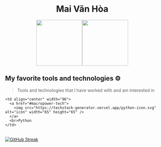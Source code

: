 <h1 align="center">Mai Văn Hòa</h1>
<p align="center">
<!--   <div align="center"><img src="https://github.com/maivan-hoa/maivan-hoa/blob/main/avatar_git.png?raw=true" width="350"></div> -->
  <div align="center"><img height="150px" src="https://github-readme-stats.vercel.app/api?username=maivan-hoa&show_icons=true&count_private=true&theme=merko"><img height="150px" src="https://github-readme-stats.vercel.app/api/top-langs/?username=maivan-hoa&hide=javascript,css,scss,html&layout=compact&theme=merko" /></div>
<!--   <div align="center"><</div> -->
</p>

## My favorite tools and technologies ⚙️ 

> Tools and technologies that I have worked with and am interested in

<table align="center">
  <tr>

    <td align="center" width="96">
      <a href="#macropower-tech">
        <img src="https://techstack-generator.vercel.app/python-icon.svg" alt="icon" width="65" height="65" />
      </a>
      <br>Python
    </td>

  </tr>
  
  
</table>



[![GitHub Streak](http://github-readme-streak-stats.herokuapp.com?user=maivan-hoa&theme=tokyonight_duo&hide_border=true)](https://git.io/streak-stats)

 
  
<!--
### Mai Văn Hòa - HUST
![alt text](https://github.com/maivan-hoa/maivan-hoa/blob/main/avatar.jpg?raw=true)


**maivan-hoa/maivan-hoa** is a ✨ _special_ ✨ repository because its `README.md` (this file) appears on your GitHub profile.

Here are some ideas to get you started:

- 🔭 I’m currently working on ...
- 🌱 I’m currently learning ...
- 👯 I’m looking to collaborate on ...
- 🤔 I’m looking for help with ...
- 💬 Ask me about ...
- 📫 How to reach me: ...
- 😄 Pronouns: ...
- ⚡ Fun fact: ...
-->

